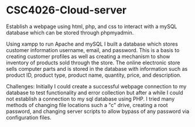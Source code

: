 # CSC4026-Cloud-server
Establish a webpage using html, php, and css to interact with a mySQL database which can be stored through phpmyadmin.



Using xampp to run Apache and mySQL I built a database which stores customer information username, email, and password. This is a basis to creating customer profiles as well as creating a mechanism to show inventory of products sold through the store. 
The online electronic store sells computer parts and is stored in the database with information such as product ID, product type, product name, quantity, price, and description. 



Challenges: Initially I could create a successful webpage connection to my database to test functionality and error collection but after a while I could not establish a connection to my sql database using PHP. I tried many methods of changing file locations such a "c" drive, creating a root password, and changing server scripts to allow bypass of any password via configuration files.

